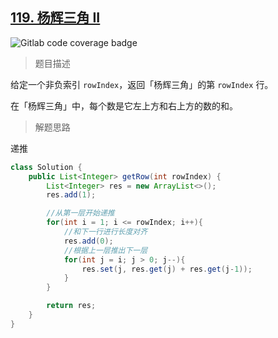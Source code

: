 ## [119. 杨辉三角 II](https://leetcode.cn/problems/pascals-triangle-ii/)

![Gitlab code coverage badge](https://img.shields.io/badge/难度-简单-green)

> 题目描述

给定一个非负索引 `rowIndex`，返回「杨辉三角」的第 `rowIndex` 行。

在「杨辉三角」中，每个数是它左上方和右上方的数的和。

> 解题思路

递推

```java
class Solution {
    public List<Integer> getRow(int rowIndex) {
        List<Integer> res = new ArrayList<>();
        res.add(1);

        //从第一层开始递推
        for(int i = 1; i <= rowIndex; i++){
            //和下一行进行长度对齐
            res.add(0);
            //根据上一层推出下一层
            for(int j = i; j > 0; j--){
                res.set(j, res.get(j) + res.get(j-1));
            }
        }

        return res;
    }
}
```


